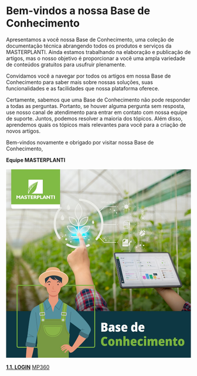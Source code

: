 # Bem-vindos a nossa Base de Conhecimento

Apresentamos a você nossa Base de Conhecimento, uma coleção de documentação técnica abrangendo todos os produtos e serviços da MASTERPLANTI. Ainda estamos trabalhando na elaboração e publicação de artigos, mas o nosso objetivo é proporcionar a você uma ampla variedade de conteúdos gratuitos para usufruir plenamente.

Convidamos você a navegar por todos os artigos em nossa Base de Conhecimento para saber mais sobre nossas soluções, suas funcionalidades e as facilidades que nossa plataforma oferece.

Certamente, sabemos que uma Base de Conhecimento não pode responder a todas as perguntas. Portanto, se houver alguma pergunta sem resposta, use nosso canal de atendimento para entrar em contato com nossa equipe de suporte. Juntos, podemos resolver a maioria dos tópicos. Além disso, aprendemos quais os tópicos mais relevantes para você para a criação de novos artigos.

Bem-vindos novamente e obrigado por visitar nossa Base de Conhecimento,

<strong>Equipe MASTERPLANTI</strong><br>
<br>
<img src="/index_base.jpg"/>

**[1.1. LOGIN](#11-LOGIN)** 
<a href="https://github.com/Masterplanti-Suporte/Documentacao/tree/main/MP360"> MP360 </a>
